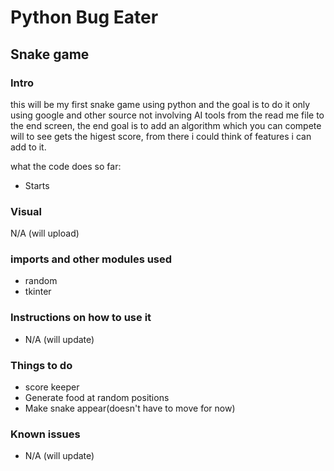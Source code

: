 # Python Bug Eater
## Snake game ##


### Intro ###
this will be my first snake game using python and the goal is to do it only using google and other source not involving AI tools from the read me file to the end screen, the end goal is to add an algorithm which you can compete will to see gets the higest score, from there i could think of features i can add to it. 


what  the code does so far:
- Starts


### Visual ###
N/A (will upload)



### imports and other modules used ###

- random
- tkinter

### Instructions on how to use it ###

- N/A (will update)


### Things to do ###
- score keeper
- Generate food at random positions
- Make snake appear(doesn't have to move for now)

### Known issues ###
- N/A (will update)
